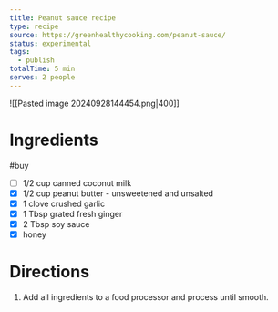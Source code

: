 ```yaml
---
title: Peanut sauce recipe
type: recipe
source: https://greenhealthycooking.com/peanut-sauce/
status: experimental
tags:
  - publish
totalTime: 5 min
serves: 2 people
---
```

![[Pasted image 20240928144454.png|400]]
# Ingredients
#buy
- [ ] 1/2 cup canned coconut milk
- [x] 1/2 cup peanut butter - unsweetened and unsalted
- [x] 1 clove crushed garlic
- [x] 1 Tbsp grated fresh ginger
- [x] 2 Tbsp soy sauce
- [x] honey
# Directions
1. Add all ingredients to a food processor and process until smooth.